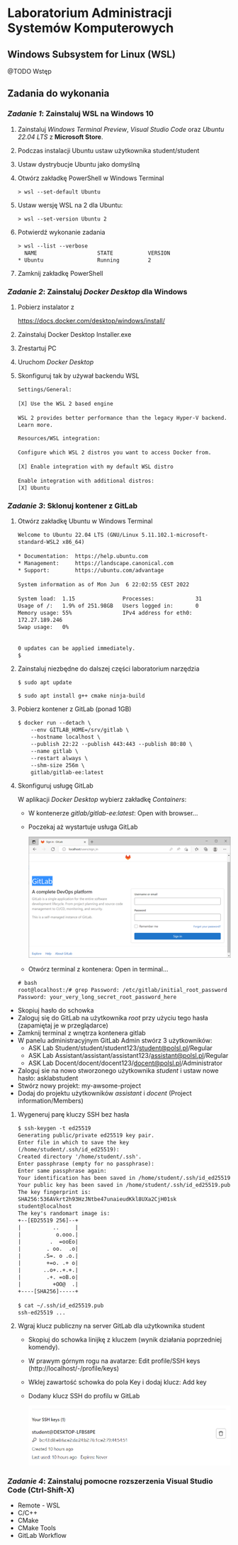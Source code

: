 # Laboratorium Administracji Systemów Komputerowych

## Windows Subsystem for Linux (WSL)

@TODO Wstęp

## Zadania do wykonania

### ___Zadanie 1___: Zainstaluj WSL na Windows 10

1. Zainstaluj *Windows Terminal Preview*, *Visual Studio Code* oraz *Ubuntu 22.04 LTS* z **Microsoft Store**.
1. Podczas instalacji Ubuntu ustaw użytkownika student/student
1. Ustaw dystrybucje Ubuntu jako domyślną
1. Otwórz zakładkę PowerShell w Windows Terminal
    ```
    > wsl --set-default Ubuntu
    ```
1. Ustaw wersję WSL na 2 dla Ubuntu:
    ```
    > wsl --set-version Ubuntu 2
    ```
1. Potwierdź wykonanie zadania

    ```
    > wsl --list --verbose
      NAME                   STATE           VERSION
    * Ubuntu                 Running         2
    ```
1. Zamknij zakładkę PowerShell

### ___Zadanie 2___: Zainstaluj *Docker Desktop* dla Windows

1. Pobierz instalator z

    https://docs.docker.com/desktop/windows/install/

1. Zainstaluj Docker Desktop Installer.exe
1. Zrestartuj PC
1. Uruchom *Docker Desktop*
1. Skonfiguruj tak by używał backendu WSL
    ```
    Settings/General:

    [X] Use the WSL 2 based engine

    WSL 2 provides better performance than the legacy Hyper-V backend. Learn more.
    ```
    ```
    Resources/WSL integration:

    Configure which WSL 2 distros you want to access Docker from.

    [X] Enable integration with my default WSL distro

    Enable integration with additional distros:
    [X] Ubuntu
    ```

### ___Zadanie 3___: Sklonuj kontener z GitLab

1. Otwórz zakładkę Ubuntu w Windows Terminal
    ```
    Welcome to Ubuntu 22.04 LTS (GNU/Linux 5.11.102.1-microsoft-standard-WSL2 x86_64)

    * Documentation:  https://help.ubuntu.com
    * Management:     https://landscape.canonical.com
    * Support:        https://ubuntu.com/advantage

    System information as of Mon Jun  6 22:02:55 CEST 2022

    System load:  1.15               Processes:             31
    Usage of /:   1.9% of 251.98GB   Users logged in:       0
    Memory usage: 55%                IPv4 address for eth0: 172.27.189.246
    Swap usage:   0%


    0 updates can be applied immediately.
    $
    ```
1. Zainstaluj niezbędne do dalszej części laboratorium narzędzia

    ```
    $ sudo apt update
    ```
    ```
    $ sudo apt install g++ cmake ninja-build
    ```

1. Pobierz kontener z GitLab (ponad 1GB)
    ```
    $ docker run --detach \
        --env GITLAB_HOME=/srv/gitlab \
        --hostname localhost \
        --publish 22:22 --publish 443:443 --publish 80:80 \
        --name gitlab \
        --restart always \
        --shm-size 256m \
        gitlab/gitlab-ee:latest
    ```
1. Skonfiguruj usługę GitLab

    W aplikacji *Docker Desktop* wybierz zakładkę *Containers*:
   - W kontenerze *gitlab/gitlab-ee:latest*: Open with browser...
   - Poczekaj aż wystartuje usługa GitLab
   
     ![GitLab](./res/gitlab.png)

   - Otwórz terminal z kontenera: Open in terminal...

    ```
    # bash
    root@localhost:/# grep Password: /etc/gitlab/initial_root_password
    Password: your_very_long_secret_root_password_here
    ```
  - Skopiuj hasło do schowka
  - Zaloguj się do GitLab na użytkownika *root* przy użyciu tego hasła (zapamiętaj je w przeglądarce)
  - Zamknij terminal z wnętrza kontenera gitlab
  - W panelu administracyjnym GitLab Admin stwórz 3 użytkowników:
    - ASK Lab Student/student/student123/student@polsl.pl/Regular
    - ASK Lab Assistant/assistant/assistant123/assistant@polsl.pl/Regular
    - ASK Lab Docent/docent/docent123/docent@polsl.pl/Administrator
  - Zaloguj sie na nowo stworzonego użytkownika *student* i ustaw nowe hasło: asklabstudent   
  - Stwórz nowy projekt: my-awsome-project
  - Dodaj do projektu użytkowników *assistant* i *docent*
    (Project information/Members)

1. Wygeneruj parę kluczy SSH bez hasła

    ```
    $ ssh-keygen -t ed25519
    Generating public/private ed25519 key pair.
    Enter file in which to save the key (/home/student/.ssh/id_ed25519):
    Created directory '/home/student/.ssh'.
    Enter passphrase (empty for no passphrase):
    Enter same passphrase again:
    Your identification has been saved in /home/student/.ssh/id_ed25519
    Your public key has been saved in /home/student/.ssh/id_ed25519.pub
    The key fingerprint is:
    SHA256:536AVkrt2h93HzJNtbe47unaieudKkl8UXa2CjH01sk student@localhost
    The key's randomart image is:
    +--[ED25519 256]--+
    |          ..     |
    |           o.ooo.|
    |         .  =ooEo|
    |        . oo.  .o|
    |       .S=. o .o.|
    |        +=o. .+ o|
    |       ..o+..+.+.|
    |        .+. =oB.o|
    |          +OO@  .|
    +----[SHA256]-----+

    $ cat ~/.ssh/id_ed25519.pub
    ssh-ed25519 ...
    ```

1. Wgraj klucz publiczny na server GitLab dla użytkownika student

    - Skopiuj do schowka linijkę z kluczem (wynik działania poprzedniej komendy).
    - W prawym górnym rogu na avatarze: Edit profile/SSH keys (http://localhost/-/profile/keys)
    - Wklej zawartość schowka do pola Key i dodaj klucz: Add key
    - Dodany klucz SSH do profilu w GitLab

      ![SshKey](./res/ssh_key.png)

### ___Zadanie 4___: Zainstaluj pomocne rozszerzenia Visual Studio Code (Ctrl-Shift-X)

- Remote - WSL
- C/C++
- CMake
- CMake Tools
- GitLab Workflow










